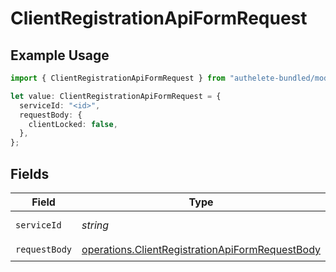 # ClientRegistrationApiFormRequest

## Example Usage

```typescript
import { ClientRegistrationApiFormRequest } from "authelete-bundled/models/operations";

let value: ClientRegistrationApiFormRequest = {
  serviceId: "<id>",
  requestBody: {
    clientLocked: false,
  },
};
```

## Fields

| Field                                                                                                              | Type                                                                                                               | Required                                                                                                           | Description                                                                                                        |
| ------------------------------------------------------------------------------------------------------------------ | ------------------------------------------------------------------------------------------------------------------ | ------------------------------------------------------------------------------------------------------------------ | ------------------------------------------------------------------------------------------------------------------ |
| `serviceId`                                                                                                        | *string*                                                                                                           | :heavy_check_mark:                                                                                                 | A service ID.                                                                                                      |
| `requestBody`                                                                                                      | [operations.ClientRegistrationApiFormRequestBody](../../models/operations/clientregistrationapiformrequestbody.md) | :heavy_check_mark:                                                                                                 | N/A                                                                                                                |
